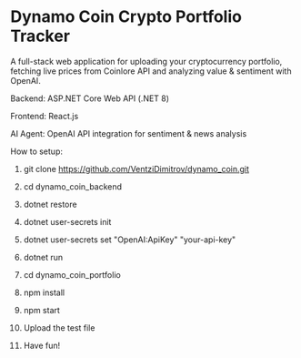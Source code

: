 # Dynamo Coin Crypto Portfolio Tracker

A full-stack web application for uploading your cryptocurrency portfolio, fetching live prices from Coinlore API
and analyzing value & sentiment with OpenAI.

Backend: ASP.NET Core Web API (.NET 8)

Frontend: React.js

AI Agent: OpenAI API integration for sentiment & news analysis

How to setup: 

1. git clone https://github.com/VentziDimitrov/dynamo_coin.git
2. cd dynamo_coin_backend
3. dotnet restore
4. dotnet user-secrets init
5. dotnet user-secrets set "OpenAI:ApiKey" "your-api-key"
6. dotnet run

7. cd dynamo_coin_portfolio
8. npm install
9. npm start

10. Upload the test file
11. Have fun!
